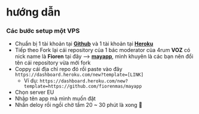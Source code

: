 # **hướng dẫn**

### **Các bước setup một VPS**
- Chuẩn bị 1 tài khoản tại [**Github**](https://github.com/) và 1 tài khoản tại [**Heroku**](https://dashboard.heroku.com/)
- Tiếp theo Fork lại cái repository của 1 bác moderator của 4rum **VOZ** có nick name là **Fioren** tại đây --> [**mayapp**](https://github.com/FiorenMas/mayapp), mình khuyên là các bạn nên đổi tên cái repository vừa mới fork
- Coppy cái địa chỉ repo đó rồi paste vào đây `https://dashboard.heroku.com/new?template=[LINK]`
     - Ví dụ: `https://dashboard.heroku.com/new?template=https://github.com/fiorenmas/mayapp`
- Chọn server EU
- Nhập tên app mà mình muốn đặt
- Nhấn deloy rồi ngồi chờ tầm 20 ~ 30 phút là xong 🤗
